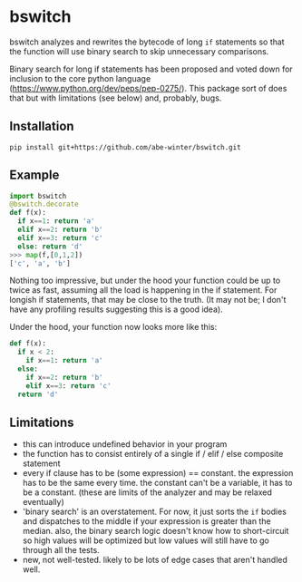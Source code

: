 # bswitch

bswitch analyzes and rewrites the bytecode of long `if` statements so that the function will use binary search to skip unnecessary comparisons.

Binary search for long if statements has been proposed and voted down for inclusion to the core python language (https://www.python.org/dev/peps/pep-0275/). This package sort of does that but with limitations (see below) and, probably, bugs.

## Installation

`pip install git+https://github.com/abe-winter/bswitch.git`

## Example

```python
import bswitch
@bswitch.decorate
def f(x):
  if x==1: return 'a'
  elif x==2: return 'b'
  elif x==3: return 'c'
  else: return 'd'
>>> map(f,[0,1,2])
['c', 'a', 'b']
```

Nothing too impressive, but under the hood your function could be up to twice as fast, assuming all the load is happening in the if statement. For longish if statements, that may be close to the truth. (It may not be; I don't have any profiling results suggesting this is a good idea).

Under the hood, your function now looks more like this:

```python
def f(x):
  if x < 2:
    if x==1: return 'a'
  else:
    if x==2: return 'b'
    elif x==3: return 'c'
  return 'd'
```

## Limitations

* this can introduce undefined behavior in your program
* the function has to consist entirely of a single if / elif / else composite statement
* every if clause has to be (some expression) == constant. the expression has to be the same every time. the constant can't be a variable, it has to be a constant. (these are limits of the analyzer and may be relaxed eventually)
* 'binary search' is an overstatement. For now, it just sorts the `if` bodies and dispatches to the middle if your expression is greater than the median. also, the binary search logic doesn't know how to short-circuit so high values will be optimized but low values will still have to go through all the tests.
* new, not well-tested. likely to be lots of edge cases that aren't handled well.
